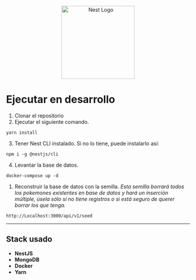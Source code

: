 <p align="center">
  <a href="http://nestjs.com/" target="blank"><img src="https://nestjs.com/img/logo-small.svg" width="200" alt="Nest Logo" /></a>
</p>

# Ejecutar en desarrollo

1. Clonar el repositorio
2. Ejecutar el siguiente comando.
```
yarn install
```
3. Tener Nest CLI instalado. Si no lo tiene, puede instalarlo así:
```
npm i -g @nestjs/cli
```

4. Levantar la base de datos.
```
docker-compose up -d
```

1. Reconstruir la base de datos con la semilla.
      *Esta semilla borrará todos los pokemones existentes en base de datos y hará un inserción múltiple, úsela sólo si no tiene registros o si está seguro de querer borrar los que tenga.*
```
http://Localhost:3000/api/v1/seed
```
---

## Stack usado
* **NestJS**
* **MongoDB**
* **Docker**
* **Yarn**